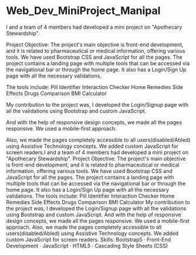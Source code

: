 # Web_Dev_MiniProject_Manipal
I and a team of 4 members had developed a mini project on "Apothecary Stewardship". 

Project Objective: The project's main objective is front-end development, and it is related to pharmaceutical or medical information, offering various tools. We have used Bootstrap CSS and JavaScript for all the pages. 
The project contains a landing page with multiple tools that can be accessed via the navigational bar or through the home page. It also has a Login/Sign Up page with all the necessary validations.

The tools include:
Pill Identifier
Interaction Checker
Home Remedies
Side Effects
Drugs Comparison
BMI Calculator

My contribution to the project was, I developed the Login/Signup page with all the validations using Bootstrap and custom JavaScript. 

And with the help of responsive design concepts, we made all the pages responsive. We used a mobile-first approach.

Also, we made the pages completely accessible to all users(disabled/Abled) using Assistive Technology concepts. We added custom JavaScript for screen readers.I and a team of 4 members had developed a mini project on "Apothecary Stewardship". Project Objective: The project's main objective is front-end development, and it is related to pharmaceutical or medical information, offering various tools. We have used Bootstrap CSS and JavaScript for all the pages. The project contains a landing page with multiple tools that can be accessed via the navigational bar or through the home page. It also has a Login/Sign Up page with all the necessary validations. The tools include: Pill Identifier Interaction Checker Home Remedies Side Effects Drugs Comparison BMI Calculator My contribution to the project was, I developed the Login/Signup page with all the validations using Bootstrap and custom JavaScript. And with the help of responsive design concepts, we made all the pages responsive. We used a mobile-first approach. Also, we made the pages completely accessible to all users(disabled/Abled) using Assistive Technology concepts. We added custom JavaScript for screen readers.
Skills: Bootstrap5 · Front-End Development · JavaScript · HTML5 · Cascading Style Sheets (CSS)
